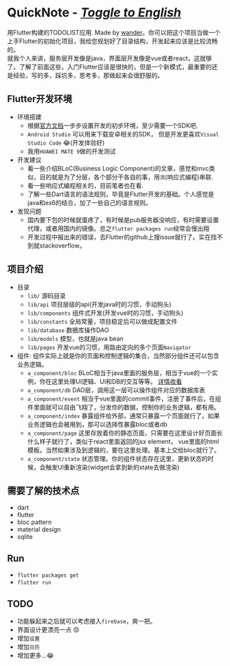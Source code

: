 # QuickNote - [_Toggle to English_](!https://github.com/WanderHuang/QuickNote/blob/master/README.md)
用Flutter构建的TODOLIST应用. Made by [wander](!https://github.com/WanderHuang)。你可以把这个项目当做一个上手Flutter的初始化项目，我给您规划好了目录结构，开发起来应该是比较流畅的。  
就我个人来讲，服务层开发像是java，界面层开发像是vue或者react，这就够了。了解了前面这些，入门Flutter应该是很快的，但是一个新模式，最重要的还是经验，写的多，踩坑多，思考多，那做起来会很舒服的。

## Flutter开发环境
- 环境搭建
  - 根据[官方文档](!https://flutter.io/)一步步设置开发的初步环境，至少需要一个SDK吧.
  - `Android Studio` 可以用来下载安卓相关的SDK， 但是开发更喜欢`Visual Studio Code` :joy:(开发体验好)
  - 我用`HUAWEI MATE 9`做的开发测试
- 开发建议
  - 看一些介绍BLoC(Business Logic Component)的文章，感觉和mvc类似，目的就是为了分层，各个部分干各自的事，用`流`(响应式编程)串联.
  - 看一些响应式编程相关的，目前笔者也在看.
  - 了解一些Dart语言的语法规则，毕竟是Flutter开发的基础。个人感觉是java和es6的结合，加了一些自己的语言规则。
- 发现问题
  - 国内要下包的时候就蛋疼了，有时候是pub服务器没响应，有时需要设置代理，或者用国内的镜像。总之`flutter packages run`经常会慢出翔
  - 开发过程中报出来的错误，去Flutter的github上搜issue就行了。实在找不到就stackoverflow。


## 项目介绍
- 目录
  - `lib/` 源码目录
  - `lib/api` 项目层级的api(开发java时的习惯，手动狗头)
  - `lib/components` 组件式开发(开发vue时的习惯，手动狗头)
  - `lib/constants` 全局常量，项目稳定后可以做成配置文件
  - `lib/database` 数据库操作DAO
  - `lib/models` 模型，也就是java bean
  - `lib/pages` 开发vue的习惯，用路由定向的多个页面`Navigator`
- 组件: 组件实际上就是你的页面和控制逻辑的集合，当然部分组件还可以包含业务逻辑。
  - `a_component/bloc` BLoC相当于java里面的服务层，相当于vue的一个实例，你在这里处理UI逻辑、UI和DB的交互等等。 [详情收看](!https://medium.com/flutter-community/reactive-programming-streams-bloc-6f0d2bd2d248)
  - `a_component/db` DAO层，调用这一层可以操作组件对应的数据库表
  - `a_component/event` 相当于vue里面的commit事件，注册了事件后，在组件里面就可以自由飞翔了，分发你的数据，控制你的业务逻辑，都有用。
  - `a_component/index` 暴露组件给外部，通常只暴露一个页面就行了。如果业务逻辑也会被用到，那可以选择性暴露bloc或者db
  - `a_component/page` 这里存放着你的静态页面，只需要在这里设计好页面长什么样子就行了，类似于react里面返回的jsx element， vue里面的html模板。当然如果涉及到逻辑的，要在这里处理。基本上交给bloc就行了。
  - `a_component/state` 状态管理。你的组件状态存在这里，更新状态的时候，会触发UI重新渲染(widget会拿到新的state去做渲染)
  

## 需要了解的技术点
- dart
- flutter
- bloc pattern
- material design
- sqlite

## Run
- `flutter packages get`
- `flutter run`

## TODO
- 功能躲起来之后就可以考虑接入`firebase`，爽一把。
- 界面设计更漂亮一点 :worried:
- 增加`设置`
- 增加`日历`
- 增加更多...:joy:
